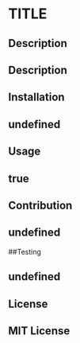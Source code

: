 # TITLE

  ## Description
  ## Description

  ## Installation
  ## undefined

  ## Usage
  ## true

  ## Contribution
  ## undefined

  ##Testing
  ## undefined

  ## License
  ## MIT License